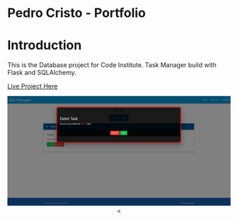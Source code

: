 # Pedro Cristo - Portfolio

# Introduction
This is the Database project for Code Institute. Task Manager build with Flask and SQLAlchemy.

[Live Project Here](https://task-manager-pedro.herokuapp.com/)


<p align="center"><img src="./taskmanager/static/images/taskmanager.jpg" alt="Pedro Cristo - Portfolio - Image"><